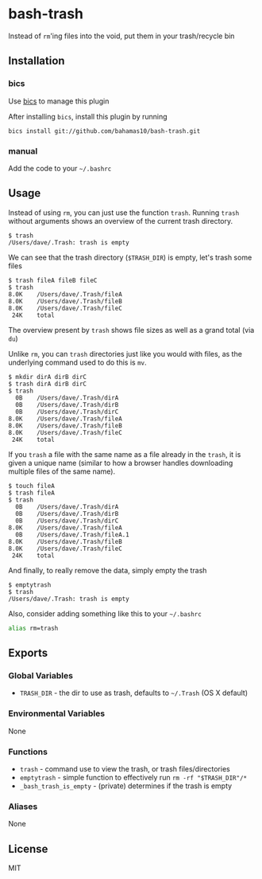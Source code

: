 bash-trash
============

Instead of `rm`'ing files into the void, put them in your trash/recycle bin

Installation
------------

### bics

Use [bics](https://github.com/bahamas10/bics) to manage this plugin

After installing `bics`, install this plugin by running

    bics install git://github.com/bahamas10/bash-trash.git

### manual

Add the code to your `~/.bashrc`

Usage
-----

Instead of using `rm`, you can just use the function `trash`.  Running `trash` without
arguments shows an overview of the current trash directory.

```
$ trash
/Users/dave/.Trash: trash is empty
```

We can see that the trash directory (`$TRASH_DIR`) is empty, let's trash some files

```
$ trash fileA fileB fileC
$ trash
8.0K    /Users/dave/.Trash/fileA
8.0K    /Users/dave/.Trash/fileB
8.0K    /Users/dave/.Trash/fileC
 24K    total
```

The overview present by `trash` shows file sizes as well as a grand total (via `du`)

Unlike `rm`, you can `trash` directories just like you would with files, as the underlying command
used to do this is `mv`.

```
$ mkdir dirA dirB dirC
$ trash dirA dirB dirC
$ trash
  0B    /Users/dave/.Trash/dirA
  0B    /Users/dave/.Trash/dirB
  0B    /Users/dave/.Trash/dirC
8.0K    /Users/dave/.Trash/fileA
8.0K    /Users/dave/.Trash/fileB
8.0K    /Users/dave/.Trash/fileC
 24K    total
```

If you `trash` a file with the same name as a file already in the `trash`, it is
given a unique name (similar to how a browser handles downloading multiple files of the same name).

```
$ touch fileA
$ trash fileA
$ trash
  0B    /Users/dave/.Trash/dirA
  0B    /Users/dave/.Trash/dirB
  0B    /Users/dave/.Trash/dirC
8.0K    /Users/dave/.Trash/fileA
  0B    /Users/dave/.Trash/fileA.1
8.0K    /Users/dave/.Trash/fileB
8.0K    /Users/dave/.Trash/fileC
 24K    total
```

And finally, to really remove the data, simply empty the trash

```
$ emptytrash
$ trash
/Users/dave/.Trash: trash is empty
```

Also, consider adding something like this to your `~/.bashrc`

``` bash
alias rm=trash
```

Exports
-------

### Global Variables

- `TRASH_DIR` - the dir to use as trash, defaults to `~/.Trash` (OS X default)

### Environmental Variables

None

### Functions

- `trash` - command use to view the trash, or trash files/directories
- `emptytrash` - simple function to effectively run `rm -rf "$TRASH_DIR"/*`
- `_bash_trash_is_empty` - (private) determines if the trash is empty

### Aliases

None

License
-------

MIT
